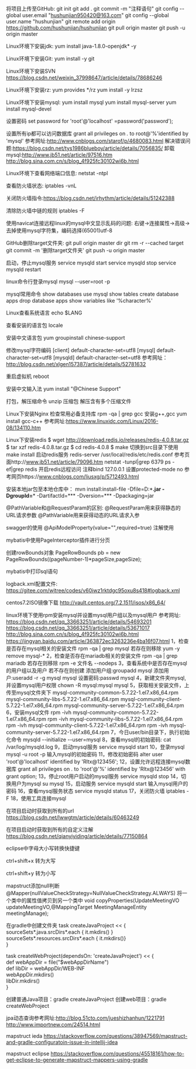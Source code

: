 将项目上传至GitHub:
git init
git add .
git commit -m "注释语句"
git config --global user.email "hushunjian950420@163.com"
git config --global user.name "hushunjian"
git remote add origin https://github.com/hushunjian/hushunjian
git pull origin master
git push -u origin master

        

Linux环境下安装jdk:
yum install java-1.8.0-openjdk* -y 


Linux环境下安装Git:
yum install -y git


Linux环境下安装SVN
https://blog.csdn.net/weixin_37998647/article/details/78686246


Linux环境下安装rz:
yum provides */rz
yum install -y lrzsz


Linux环境下安装mysql:
yum install mysql
yum install mysql-server
yum install mysql-devel


设置密码
set password for 'root'@'localhost' =password('password');	

设置所有ip都可以访问数据库
grant all privileges on *.* to root@'%'identified by 'mysql'
参考网址:http://www.cnblogs.com/starof/p/4680083.html
解决错误问题:https://blog.csdn.net/tys1986blueboy/article/details/7056835/
卸载mysql:http://www.jb51.net/article/97516.htm
http://blog.sina.com.cn/s/blog_4f925fc30102wi6b.html


Linux环境下查看网络端口信息:
netstat -ntpl


查看防火墙状态:
iptables -vnL

关闭防火墙指令:https://blog.csdn.net/irhythm/article/details/51242388


清除防火墙中链的规则
iptables -F


使用navicat连接远程linux的mysql中文显示乱码的问题:
右键->连接属性->高级->去掉使用mysql字符集，编码选择(65001)utf-8


GitHub删除target文件夹:
git pull origin master 
dir
git rm -r --cached target
git commit -m '删除target文件夹'
git push -u origin master



启动，停止mysql服务
service mysqld start
service mysqld stop
service mysqld restart


linux命令行登录mysql
mysql --user=root -p


mysql常用命令
show databases
use mysql
show tables
create database apps
drop database apps
show variables like '%character%'



Linux查看系统语言
echo $LANG


查看安装的语言包
locale

安装中文语言包
yum groupinstall chinese-support


修改mysql字符编码
[client]
default-character-set=utf8
[mysql]
default-character-set=utf8
[mysqld]
default-character-set=utf8
参考网址：http://blog.csdn.net/xlgen157387/article/details/52781632



重启虚拟机
reboot


安装中文输入法
yum install "@Chinese Support"



打包，解压缩命令
unzip 压缩包 解压含有多个压缩文件



Linux下安装Nginx
检查常用必备支持库  rpm -qa | grep gcc
安装g++,gcc  yum install gcc-c++
参考网址:https://www.linuxidc.com/Linux/2016-08/134110.htm


Linux下安装redis
$ wget http://download.redis.io/releases/redis-4.0.8.tar.gz
$ tar xzf redis-4.0.8.tar.gz
$ cd redis-4.0.8
$ make
切换到src目录下使用make install
启动redis服务
redis-server /usr/local/redis/etc/redis.conf
参考页面http://www.jb51.net/article/79096.htm
netstat -tunpl|grep 6379
ps -ef|grep redis
开启redis远程访问
注释bind 127.0.0.1
设置protected-mode no
参考网页https://www.cnblogs.com/liusxg/p/5712493.html


安装本地jar包至本地仓库中：
mvn install:install-file -Dfile=D:\***.jar -DgroupId=*** -DartifactId=*** -Dversion=*** -Dpackaging=jar



@PathVariable和@RequestParam的区别:
	@RequestParam用来获得静态的URL请求参数
	@PathVariable用来获得动态的URL请求入参



swagger的使用
@ApiModelProperty(value="",required=true) 注解使用


mybatis中使用PageInterceptor插件进行分页
<plugins>
	<plugin interceptor="com.github.pagehelper.PageInterceptor">
		<property name="offsetAsPageNum" value="false" />
		<property name="rowBoundsWithCount" value="true" />
		<property name="pageSizeZero" value="true" />
		<property name="reasonable" value="false" />
		<property name="supportMethodsArguments" value="false" />
		<property name="returnPageInfo" value="none" />
	</plugin>
</plugins>

创建rowBounds对象
PageRowBounds pb = new PageRowBounds((pageNumber-1)*pageSize,pageSize);

mybatis中打印sql语句
<setting name="logImpl" value="STDOUT_LOGGING" />


logback.xml配置文件:
https://gitee.com/wjtree/codes/v60iwz1rktdgc95oxu8s418#logback.xml



centos7.2ISO镜像下载
http://vault.centos.org/7.2.1511/isos/x86_64/

linux环境下使用rpm安装mysql并设置mysql用户组以及mysql用户
参考网址:
https://blog.csdn.net/qq_33663251/article/details/54693201
https://blog.csdn.net/qq_33663251/article/details/53671017
http://blog.sina.com.cn/s/blog_4f925fc30102wi6b.html
https://jingyan.baidu.com/article/363872ec3263236e4ba16f07.html
1，检查是否存在mysql相关的安装文件
	rpm -qa | grep mysql
   若存在则移除
	yum -y remove mysql-*
2，检查是否存在mariadb相关的安装文件
	rpm -qa | grep mariadb
   若存在则移除
	rpm -e 文件名 --nodeps
3，查看系统中是否存在mysql的用户组以及用户
   若不存在则创建
	添加用户组:groupadd mysql 
	添加用户:useradd -r -g mysql mysql 
	设置密码:passwd mysql
4，新建文件夹mysql,并设置mysql用户权限
	chown -R mysql:mysql mysql
5，获取相关安装文件，上传至mysql文件夹下
mysql-community-common-5.7.22-1.el7.x86_64.rpm
mysql-community-libs-5.7.22-1.el7.x86_64.rpm
mysql-community-client-5.7.22-1.el7.x86_64.rpm
mysql-community-server-5.7.22-1.el7.x86_64.rpm
6，安装mysql文件
rpm -ivh mysql-community-common-5.7.22-1.el7.x86_64.rpm
rpm -ivh mysql-community-libs-5.7.22-1.el7.x86_64.rpm
rpm -ivh mysql-community-client-5.7.22-1.el7.x86_64.rpm
rpm -ivh mysql-community-server-5.7.22-1.el7.x86_64.rpm
7，今日user/bin目录下，执行初始化命令
	mysqld --initialize --user=mysql
8，查看mysql的初始密码:
	cat /var/log/mysqld.log 
9，启动mysql服务
	service mysqld start
10，登录mysql
	mysql -u root -p 输入mysql的初始密码
11，修改初始密码
	alter user 'root'@'localhost' identified by 'Rltx@123456';
12，设置允许远程连接mysql数据库
	grant all privileges on *.* to 'root'@'%' identified by 'Rltx@123456' with grant option;
13，停止root用户启动的mysql服务
	service mysqld stop
14，切换用户为mysql
	su mysql
15，启动服务
	service mysqld start  输入mysql用户的密码
16，查看mysql服务状态
	service mysqld status
17，关闭防火墙
	iptables -F
18，使用工具连接mysql

在项目启动时获取到所有的url
https://blog.csdn.net/lwwgtm/article/details/60463249

在项目启动时获取到所有的自定义注解
https://blog.csdn.net/qianyiyiding/article/details/77150864


eclipse中字母大小写转换快捷键

ctrl+shift+x   转为大写    

ctrl+shift+y   转为小写

mapstruct添加null判断@Mapper(nullValueCheckStrategy=NullValueCheckStrategy.ALWAYS)
		 将一个类中的属性值拷贝到另一个类中 void copyProperties(UpdateMeetingVO updateMeetingVO,@MappingTarget MeetingManageEntity meetingManage);

在gradle中创建文件夹
task createJavaProject << {  
    sourceSets*.java.srcDirs*.each { it.mkdirs() }  
    sourceSets*.resources.srcDirs*.each { it.mkdirs()}  
}  
  
task createWebProject(dependsOn: 'createJavaProject') << {  
  def webAppDir = file("$webAppDirName")  
  def libDir = webAppDir/WEB-INF  
  webAppDir.mkdirs()  
  libDir.mkdirs()  
} 

创建普通Java项目：gradle createJavaProject
创建web项目：gradle createWebProject



jpa动态查询参考网址:http://blog.51cto.com/jueshizhanhun/1221791
http://www.importnew.com/24514.html


mapstruct ieda 
https://stackoverflow.com/questions/38947569/mapstruct-and-gradle-configuratoin-issue-in-intellij-idea

mapstruct eclipse 
https://stackoverflow.com/questions/45518161/how-to-get-eclipse-to-generate-mapstruct-mappers-using-gradle










